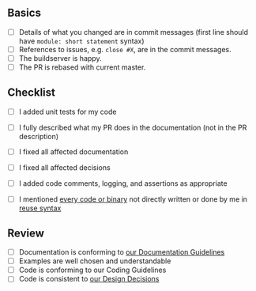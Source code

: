<!--
Check relevant points but **please do not remove entries**.
-->

## Basics

<!--
These points need to be fulfilled for every PR.
-->

- [ ] Details of what you changed are in commit messages
      (first line should have `module: short statement` syntax)
- [ ] References to issues, e.g. `close #X`, are in the commit messages.
- [ ] The buildserver is happy.
- [ ] The PR is rebased with current master.

<!--
If you have any troubles fulfilling these criteria, please write about the trouble as comment in the PR.
We will help you, but we cannot accept PRs that do not fulfill the basics.
-->

## Checklist

<!--
For documentation fixes, spell checking, and similar none of these points below need to be checked.
-->

- [ ] I added unit tests for my code
- [ ] I fully described what my PR does in the documentation
      (not in the PR description)
- [ ] I fixed all affected documentation
- [ ] I fixed all affected decisions
- [ ] I added code comments, logging, and assertions as appropriate
- [ ] I mentioned [every code or binary](/.reuse/dep5) not directly written or done by me in [reuse syntax](https://reuse.software/)


## Review

<!--
Reviewers should check the following.
-->

- [ ] Documentation is conforming to [our Documentation Guidelines](/doc/documentation.md)
- [ ] Examples are well chosen and understandable
- [ ] Code is conforming to our Coding Guidelines
- [ ] Code is consistent to [our Design Decisions](/doc/decisions)
